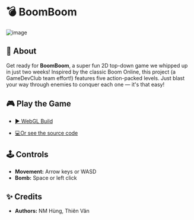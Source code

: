 # 💣 **BoomBoom**

![image](https://github.com/user-attachments/assets/51ba5826-a27a-43e7-ad49-155c3e941d2e)

## 📌 About

Get ready for **BoomBoom**, a super fun 2D top-down game we whipped up in just two weeks!  Inspired by the classic Boom Online, this project (a GameDevClub team effort!) features five action-packed levels.  Just blast your way through enemies to conquer each one — it's that easy!

## 🎮 Play the Game  
- [▶ WebGL Build](https://gloxiniaaa.github.io/UnityWebGL_BoomBoom/)
  
- [💻Or see the source code](https://github.com/Gloxiniaaa/GameDev_TopDown2D_BoomBoomBoom)
  
## 🕹 Controls
- **Movement:** Arrow keys or WASD
- **Bomb:** Space or left click

## ✨ Credits
- **Authors:** NM Hùng, Thiên Văn
